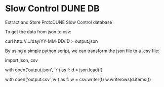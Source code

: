 # Slow Control DUNE DB
Extract and Store ProtoDUNE Slow Control database

To get the data from json to csv:

curl http://.../day/YY-MM-DD/ID > output.json

By using a simple python script, we can transform the json file to a .csv file:

import json, csv

with open('output.json', 'r') as f:
    d = json.load(f)

with open('output.csv','w') as f:
    w = csv.writer(f)
    w.writerows(d.items())

